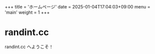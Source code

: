 +++
title = 'ホームページ'
date = 2025-01-04T17:04:03+09:00
menu = 'main'
weight = 1
+++

# randint.cc

randint.cc へようこそ！
